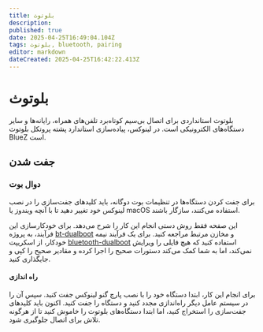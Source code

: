 ```yaml
---
title: بلوتوث
description: 
published: true
date: 2025-04-25T16:49:04.104Z
tags: بلوتوث, bluetooth, pairing
editor: markdown
dateCreated: 2025-04-25T16:42:22.413Z
---
```


# بلوتوث
بلوتوث استانداردی برای اتصال بی‌سیم کوتاه‌برد تلفن‌های همراه، رایانه‌ها و سایر دستگاه‌های الکترونیکی است. در لینوکس، پیاده‌سازی استاندارد پشته پروتکل بلوتوث BlueZ است.

## جفت شدن
### دوال بوت
برای جفت کردن دستگاه‌ها در تنظیمات بوت دوگانه، باید کلیدهای جفت‌سازی را در نصب لینوکس خود تغییر دهید تا با آنچه ویندوز یا macOS استفاده می‌کنند، سازگار باشند.

این صفحه فقط روش دستی انجام این کار را شرح می‌دهد. برای خودکارسازی این فرآیند، به پروژه [bt-dualboot](https://github.com/x2es/bt-dualboot) و مخازن مرتبط مراجعه کنید. برای یک فرآیند نیمه خودکار، از اسکریپت [bluetooth-dualboot](https://github.com/nbanks/bluetooth-dualboot) استفاده کنید که هیچ فایلی را ویرایش نمی‌کند، اما به شما کمک می‌کند دستورات صحیح را اجرا کرده و مقادیر صحیح را کپی و جایگذاری کنید.

#### راه اندازی
برای انجام این کار، ابتدا دستگاه خود را با نصب پارچ گنو لینوکس جفت کنید. سپس آن را در سیستم عامل دیگر راه‌اندازی مجدد کنید و دستگاه را جفت کنید. اکنون باید کلیدهای جفت‌سازی را استخراج کنید، اما ابتدا دستگاه‌های بلوتوث را خاموش کنید تا از هرگونه تلاش برای اتصال جلوگیری شود.